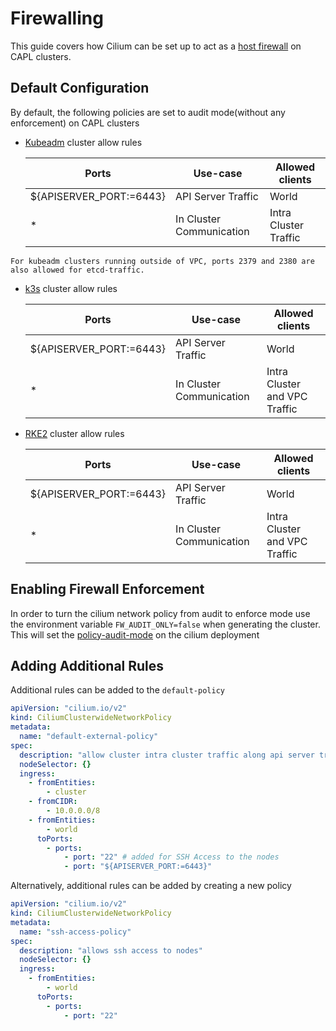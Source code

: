 # Firewalling

This guide covers how Cilium can be set up to act as a [host firewall](https://docs.cilium.io/en/latest/security/host-firewall/) on CAPL clusters.

## Default Configuration
By default, the following policies are set to audit mode(without any enforcement) on CAPL clusters

* [Kubeadm](./flavors/default.md) cluster allow rules

    | Ports                   | Use-case                 | Allowed clients       |
    |-------------------------|--------------------------|-----------------------|
    | ${APISERVER_PORT:=6443} | API Server Traffic       | World                 |
    | *                       | In Cluster Communication | Intra Cluster Traffic |

```admonish note
For kubeadm clusters running outside of VPC, ports 2379 and 2380 are also allowed for etcd-traffic.
```

* [k3s](./flavors/k3s.md) cluster allow rules
    
    | Ports                   | Use-case                 | Allowed clients               |
    |-------------------------|--------------------------|-------------------------------|
    | ${APISERVER_PORT:=6443} | API Server Traffic       | World                         |
    | *                       | In Cluster Communication | Intra Cluster and VPC Traffic |

* [RKE2](./flavors/rke2.md) cluster allow rules

    | Ports                   | Use-case                 | Allowed clients               |
    |-------------------------|--------------------------|-------------------------------|
    | ${APISERVER_PORT:=6443} | API Server Traffic       | World                         |
    | *                       | In Cluster Communication | Intra Cluster and VPC Traffic |

## Enabling Firewall Enforcement
In order to turn the cilium network policy from audit to enforce mode use the environment variable `FW_AUDIT_ONLY=false`
when generating the cluster. This will set the [policy-audit-mode](https://docs.cilium.io/en/latest/security/policy-creation/#creating-policies-from-verdicts)
on the cilium deployment

##  Adding Additional Rules
Additional rules can be added to the `default-policy`
```yaml
apiVersion: "cilium.io/v2"
kind: CiliumClusterwideNetworkPolicy
metadata:
  name: "default-external-policy"
spec:
  description: "allow cluster intra cluster traffic along api server traffic"
  nodeSelector: {}
  ingress:
    - fromEntities:
        - cluster
    - fromCIDR:
        - 10.0.0.0/8
    - fromEntities:
        - world
      toPorts:
        - ports:
            - port: "22" # added for SSH Access to the nodes
            - port: "${APISERVER_PORT:=6443}"
```
Alternatively, additional rules can be added by creating a new policy
```yaml
apiVersion: "cilium.io/v2"
kind: CiliumClusterwideNetworkPolicy
metadata:
  name: "ssh-access-policy"
spec:
  description: "allows ssh access to nodes"
  nodeSelector: {}
  ingress:
    - fromEntities:
        - world
      toPorts:
        - ports:
            - port: "22"
```
